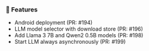 ### 🚀 Features

- Android deployment (PR: #194)
- LLM model selector with download store (PR: #196)
- Add Llama 3 7B and  Qwen2 0.5B models (PR: #198)
- Start LLM always asynchronously (PR: #199)

